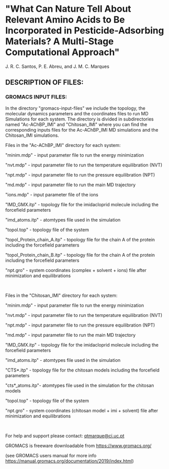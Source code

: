 # "What Can Nature Tell About Relevant Amino Acids to Be Incorporated in Pesticide-Adsorbing Materials? A Multi-Stage Computational Approach"

J. R. C. Santos, P. E. Abreu, and J. M. C. Marques



## DESCRIPTION OF FILES:


### GROMACS INPUT FILES:

In the directory "gromacs-input-files" we include the topology, the molecular dynamics parameters and the coordinates files to run MD Simulations for each system.
The directory is divided in subdirectories named "Ac-AChBP_IMI" and "Chitosan_IMI" where you can find the corresponding inputs files for the Ac-AChBP_IMI MD simulations and the Chitosan_IMI simulations.


Files in the "Ac-AChBP_IMI" directory for each system:

"minim.mdp"     - input parameter file to run the energy minimization

"nvt.mdp"       - input parameter file to run the temperature equilibration (NVT)

"npt.mdp"       - input parameter file to run the pressure equilibration (NPT)

"md.mdp"        - input parameter file to run the main MD trajectory

"ions.mdp"      - input parameter file of the ions

"IMD_GMX.itp"   - topology file for the imidacloprid molecule including the forcefield parameters 

"imd_atoms.itp" - atomtypes file used in the simulation

"topol.top"     - topology file of the system

"topol_Protein_chain_A.itp" - topology file for the chain A of the protein including the forcefield parameters

"topol_Protein_chain_B.itp" - topology file for the chain A of the protein including the forcefield parameters

"npt.gro"       - system coordinates (complex + solvent + ions) file after minimization and equilibrations


<br>


Files in the "Chitosan_IMI" directory for each system:

"minim.mdp"     - input parameter file to run the energy minimization

"nvt.mdp"       - input parameter file to run the temperature equilibration (NVT)

"npt.mdp"       - input parameter file to run the pressure equilibration (NPT)

"md.mdp"        - input parameter file to run the main MD trajectory

"IMD_GMX.itp"   - topology file for the imidacloprid molecule including the forcefield parameters 

"imd_atoms.itp" - atomtypes file used in the simulation

"CTS*.itp"      - topology file for the chitosan models including the forcefield parameters

"cts*_atoms.itp"- atomtypes file used in the simulation for the chitosan models

"topol.top"     - topology file of the system

"npt.gro"       - system coordinates (chitosan model + imi + solvent) file after minimization and equilibrations



<br>

For help and support please contact: qtmarque@ci.uc.pt

GROMACS is freeware downloadable from https://www.gromacs.org/

(see GROMACS users manual for more info https://manual.gromacs.org/documentation/2019/index.html)
